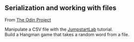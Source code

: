 ## Serialization and working with files

From [The Odin Project](http://www.theodinproject.com/ruby-programming/file-i-o-and-serialization)

Manipulate a CSV file with the [JumpstartLab](http://tutorials.jumpstartlab.com/projects/eventmanager.html) tutorial.<br>
Build a Hangman game that takes a random word from a file.
